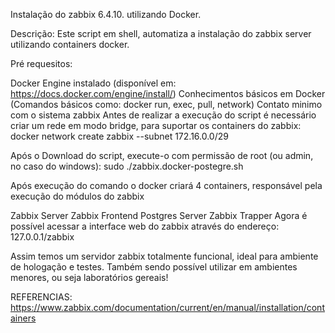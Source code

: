 Instalação do zabbix 6.4.10. utilizando Docker.

Descrição:
Este script em shell, automatiza a instalação do zabbix server utilizando containers docker.

Pré requesitos:

Docker Engine instalado (disponível em: https://docs.docker.com/engine/install/)
Conhecimentos básicos em Docker (Comandos básicos como: docker run, exec, pull, network)
Contato minimo com o sistema zabbix
Antes de realizar a execução do script é necessário criar um rede em modo bridge, para suportar os containers do zabbix:
docker network create zabbix --subnet 172.16.0.0/29

Após o Download do script, execute-o com permissão de root (ou admin, no caso do windows):
sudo ./zabbix.docker-postegre.sh

Após execução do comando o docker criará 4 containers, responsável pela execução do módulos do zabbix

Zabbix Server
Zabbix Frontend
Postgres Server
Zabbix Trapper
Agora é possível acessar a interface web do zabbix através do endereço:
127.0.0.1/zabbix

Assim temos um servidor zabbix totalmente funcional, ideal para ambiente de hologação e testes. Também sendo possível utilizar em ambientes menores, ou seja laboratórios gereais!

REFERENCIAS:
https://www.zabbix.com/documentation/current/en/manual/installation/containers
